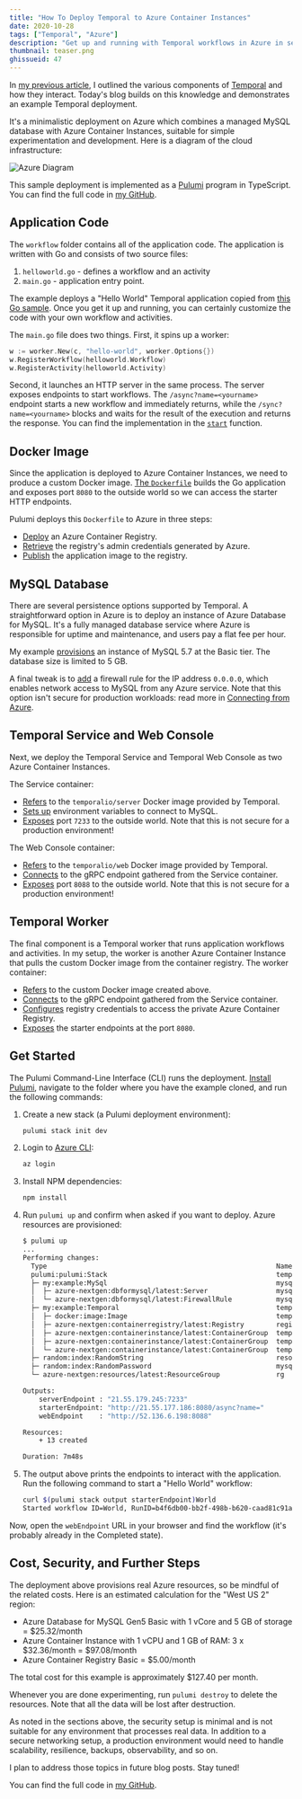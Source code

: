 ```yaml
---
title: "How To Deploy Temporal to Azure Container Instances"
date: 2020-10-28
tags: ["Temporal", "Azure"]
description: "Get up and running with Temporal workflows in Azure in several CLI commands"
thumbnail: teaser.png
ghissueid: 47
---
```


In [my previous article](https://mikhail.io/2020/10/practical-approach-to-temporal-architecture/), I outlined the various components of [Temporal](https://temporal.io) and how they interact. Today's blog builds on this knowledge and demonstrates an example Temporal deployment.

It's a minimalistic deployment on Azure which combines a managed MySQL database with Azure Container Instances, suitable for simple experimentation and development. Here is a diagram of the cloud infrastructure:

![Azure Diagram](./azure.png)

This sample deployment is implemented as a [Pulumi](https://pulumi.com) program in TypeScript. You can find the full code in [my GitHub](https://github.com/mikhailshilkov/temporal-samples/tree/main/azure-aci).

## Application Code

The `workflow` folder contains all of the application code. The application is written with Go and consists of two source files: 

1. `helloworld.go` - defines a workflow and an activity
2. `main.go` - application entry point.

The example deploys a "Hello World" Temporal application copied from [this Go sample](https://github.com/temporalio/samples-go/blob/master/helloworld/helloworld.go). Once you get it up and running, you can certainly customize the code with your own workflow and activities.

The `main.go` file does two things. First, it spins up a worker:

```go
w := worker.New(c, "hello-world", worker.Options{})
w.RegisterWorkflow(helloworld.Workflow)
w.RegisterActivity(helloworld.Activity)
```

Second, it launches an HTTP server in the same process. The server exposes endpoints to start workflows. The `/async?name=<yourname>` endpoint starts a new workflow and immediately returns, while the `/sync?name=<yourname>` blocks and waits for the result of the execution and returns the response. You can find the implementation in the [`start`](https://github.com/mikhailshilkov/temporal-samples/blob/33024f614d4a99a7700eacf2142c8ef2b7cea0fc/azure-aci/workflow/main.go#L22) function.

## Docker Image

Since the application is deployed to Azure Container Instances, we need to produce a custom Docker image. [The `Dockerfile`](https://github.com/mikhailshilkov/temporal-samples/blob/33024f614d4a99a7700eacf2142c8ef2b7cea0fc/azure-aci/workflow/Dockerfile) builds the Go application and exposes port `8080` to the outside world so we can access the starter HTTP endpoints.

Pulumi deploys this `Dockerfile` to Azure in three steps:

- [Deploy](https://github.com/mikhailshilkov/temporal-samples/blob/33024f614d4a99a7700eacf2142c8ef2b7cea0fc/azure-aci/temporal.ts#L99-L107) an Azure Container Registry.
- [Retrieve](https://github.com/mikhailshilkov/temporal-samples/blob/33024f614d4a99a7700eacf2142c8ef2b7cea0fc/azure-aci/temporal.ts#L109-L115) the registry's admin credentials generated by Azure.
- [Publish](https://github.com/mikhailshilkov/temporal-samples/blob/33024f614d4a99a7700eacf2142c8ef2b7cea0fc/azure-aci/temporal.ts#L117-L125) the application image to the registry.

## MySQL Database

There are several persistence options supported by Temporal. A straightforward option in Azure is to deploy an instance of Azure Database for MySQL. It's a fully managed database service where Azure is responsible for uptime and maintenance, and users pay a flat fee per hour.

My example [provisions](https://github.com/mikhailshilkov/temporal-samples/blob/f17738aff73ae88e1b5f503790e9247f40f88b38/azure-aci/mysql.ts#L24-L50) an instance of MySQL 5.7 at the Basic tier. The database size is limited to 5 GB.

A final tweak is to [add](https://github.com/mikhailshilkov/temporal-samples/blob/f17738aff73ae88e1b5f503790e9247f40f88b38/azure-aci/mysql.ts#L52-L58) a firewall rule for the IP address `0.0.0.0`, which enables network access to MySQL from any Azure service. Note that this option isn't secure for production workloads: read more in [Connecting from Azure](https://docs.microsoft.com/en-us/azure/mysql/concepts-firewall-rules#connecting-from-azure).

## Temporal Service and Web Console

Next, we deploy the Temporal Service and Temporal Web Console as two Azure Container Instances.

The Service container:

- [Refers](https://github.com/mikhailshilkov/temporal-samples/blob/f17738aff73ae88e1b5f503790e9247f40f88b38/azure-aci/temporal.ts#L56) to the `temporalio/server` Docker image provided by Temporal.
- [Sets up](https://github.com/mikhailshilkov/temporal-samples/blob/f17738aff73ae88e1b5f503790e9247f40f88b38/azure-aci/temporal.ts#L34-L43) environment variables to connect to MySQL.
- [Exposes](https://github.com/mikhailshilkov/temporal-samples/blob/f17738aff73ae88e1b5f503790e9247f40f88b38/azure-aci/temporal.ts#L51-L52) port `7233` to the outside world. Note that this is not secure for a production environment!

The Web Console container:

- [Refers](https://github.com/mikhailshilkov/temporal-samples/blob/f17738aff73ae88e1b5f503790e9247f40f88b38/azure-aci/temporal.ts#L82) to the `temporalio/web` Docker image provided by Temporal.
- [Connects](https://github.com/mikhailshilkov/temporal-samples/blob/f17738aff73ae88e1b5f503790e9247f40f88b38/azure-aci/temporal.ts#L91) to the gRPC endpoint gathered from the Service container.
- [Exposes](https://github.com/mikhailshilkov/temporal-samples/blob/f17738aff73ae88e1b5f503790e9247f40f88b38/azure-aci/temporal.ts#L77-L78) port `8088` to the outside world. Note that this is not secure for a production environment!

## Temporal Worker

The final component is a Temporal worker that runs application workflows and activities. In my setup, the worker is another Azure Container Instance that pulls the custom Docker image from the container registry. The worker container:

- [Refers](https://github.com/mikhailshilkov/temporal-samples/blob/f17738aff73ae88e1b5f503790e9247f40f88b38/azure-aci/temporal.ts#L143) to the custom Docker image created above.
- [Connects](https://github.com/mikhailshilkov/temporal-samples/blob/f17738aff73ae88e1b5f503790e9247f40f88b38/azure-aci/temporal.ts#L152) to the gRPC endpoint gathered from the Service container.
- [Configures](https://github.com/mikhailshilkov/temporal-samples/blob/f17738aff73ae88e1b5f503790e9247f40f88b38/azure-aci/temporal.ts#L136-L140) registry credentials to access the private Azure Container Registry.
- [Exposes](https://github.com/mikhailshilkov/temporal-samples/blob/f17738aff73ae88e1b5f503790e9247f40f88b38/azure-aci/temporal.ts#L77-L78) the starter endpoints at the port `8080`.

## Get Started

The Pulumi Command-Line Interface (CLI) runs the deployment. [Install Pulumi](https://www.pulumi.com/docs/get-started/install/), navigate to the folder where you have the example cloned, and run the following commands:

1. Create a new stack (a Pulumi deployment environment):

    ```bash
    pulumi stack init dev
    ```

2. Login to [Azure CLI](https://docs.microsoft.com/en-us/cli/azure/install-azure-cli):

    ```bash
    az login
    ```

3. Install NPM dependencies:

    ```bash
    npm install
    ```

4. Run `pulumi up` and confirm when asked if you want to deploy. Azure resources are provisioned:

    ```bash
    $ pulumi up
    ...
    Performing changes:
      Type                                                         Name                    Status
      pulumi:pulumi:Stack                                          temporal-azure-aci-dev  created     
      ├─ my:example:MySql                                          mysql                   created  
      │  ├─ azure-nextgen:dbformysql/latest:Server                 mysql                   created
      │  └─ azure-nextgen:dbformysql/latest:FirewallRule           mysql-allow-all         created
      ├─ my:example:Temporal                                       temporal                created  
      │  ├─ docker:image:Image                                     temporal-worker         created
      │  ├─ azure-nextgen:containerregistry/latest:Registry        registry                created
      │  ├─ azure-nextgen:containerinstance/latest:ContainerGroup  temporal-server         created
      │  ├─ azure-nextgen:containerinstance/latest:ContainerGroup  temporal-web            created
      │  └─ azure-nextgen:containerinstance/latest:ContainerGroup  temporal-worker         created
      ├─ random:index:RandomString                                 resourcegroup-name      created  
      ├─ random:index:RandomPassword                               mysql-password          created  
      └─ azure-nextgen:resources/latest:ResourceGroup              rg                      created  
    
    Outputs:
        serverEndpoint : "21.55.179.245:7233"
        starterEndpoint: "http://21.55.177.186:8080/async?name="
        webEndpoint    : "http://52.136.6.198:8088"

    Resources:
        + 13 created

    Duration: 7m48s
    ```

5. The output above prints the endpoints to interact with the application. Run the following command to start a "Hello World" workflow:

    ```bash
    curl $(pulumi stack output starterEndpoint)World
    Started workflow ID=World, RunID=b4f6db00-bb2f-498b-b620-caad81c91a81%
    ```

Now, open the `webEndpoint` URL in your browser and find the workflow (it's probably already in the Completed state).

## Cost, Security, and Further Steps

The deployment above provisions real Azure resources, so be mindful of the related costs. Here is an estimated calculation for the "West US 2" region:

- Azure Database for MySQL Gen5 Basic with 1 vCore and 5 GB of storage = $25.32/month
- Azure Container Instance with 1 vCPU and 1 GB of RAM: 3 x $32.36/month = $97.08/month
- Azure Container Registry Basic = $5.00/month

The total cost for this example is approximately $127.40 per month.

Whenever you are done experimenting, run `pulumi destroy` to delete the resources. Note that all the data will be lost after destruction.

As noted in the sections above, the security setup is minimal and is not suitable for any environment that processes real data. In addition to a secure networking setup, a production environment would need to handle scalability, resilience, backups, observability, and so on.

I plan to address those topics in future blog posts. Stay tuned!

You can find the full code in [my GitHub](https://github.com/mikhailshilkov/temporal-samples/tree/main/azure-aci).
